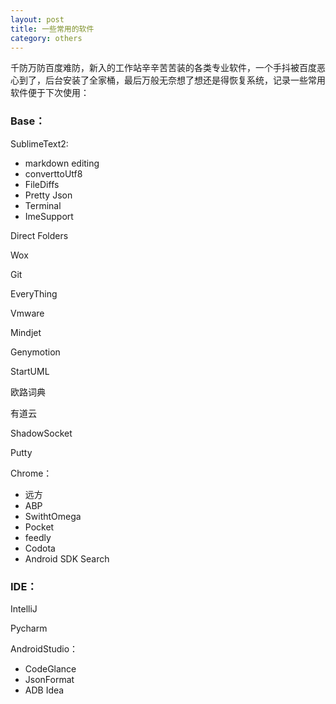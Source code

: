 ```yaml
---
layout: post
title: 一些常用的软件
category: others
---
```


千防万防百度难防，新入的工作站辛辛苦苦装的各类专业软件，一个手抖被百度恶心到了，后台安装了全家桶，最后万般无奈想了想还是得恢复系统，记录一些常用软件便于下次使用：

### Base：

SublimeText2:

* markdown editing            
* converttoUtf8            
* FileDiffs            
* Pretty Json                
* Terminal               
* ImeSupport

Direct Folders

Wox

Git

EveryThing

Vmware

Mindjet

Genymotion     

StartUML

欧路词典

有道云

ShadowSocket

Putty

Chrome：

*  远方          
*  ABP     
*  SwithtOmega   
*  Pocket    
*  feedly      
*  Codota          
*  Android SDK  Search     


### IDE：

IntelliJ

Pycharm

AndroidStudio：
 
* CodeGlance                   
* JsonFormat                       
* ADB Idea          

